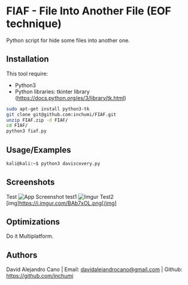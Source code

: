 
# FIAF - File Into Another File (EOF technique)

Python script for hide some files into another one.


## Installation

This tool require:
 

* Python3
* Python libraries: tkinter library (https://docs.python.org/es/3/library/tk.html)


```bash
sudo apt-get install python3-tk
git clone git@github.com:inchumi/FIAF.git
unzip FIAF.zip -d FIAF/
cd FIAF/
python3 fiaf.py
```
    
## Usage/Examples

```bash
kali@kali:~$ python3 daviscovery.py 
```


## Screenshots
Test
![App Screenshot]([Imgur](https://imgur.com/BAb7xOL))
test1
![Imgur](https://imgur.com/BAb7xOL)
Test2
[img]https://i.imgur.com/BAb7xOL.png[/img]
## Optimizations

Do it Multiplatform.

## Authors

 David Alejandro Cano | Email: davidalejandrocano@gmail.com | 
 Github: https://github.com/inchumi

